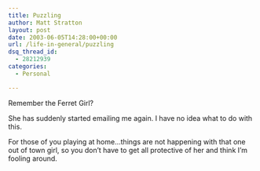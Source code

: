 ```yaml
---
title: Puzzling
author: Matt Stratton
layout: post
date: 2003-06-05T14:28:00+00:00
url: /life-in-general/puzzling
dsq_thread_id:
  - 28212939
categories:
  - Personal

---
```

Remember the Ferret Girl?

She has suddenly started emailing me again. I have no idea what to do with this.

For those of you playing at home&#8230;things are not happening with that one out of town girl, so you don&#8217;t have to get all protective of her and think I&#8217;m fooling around.